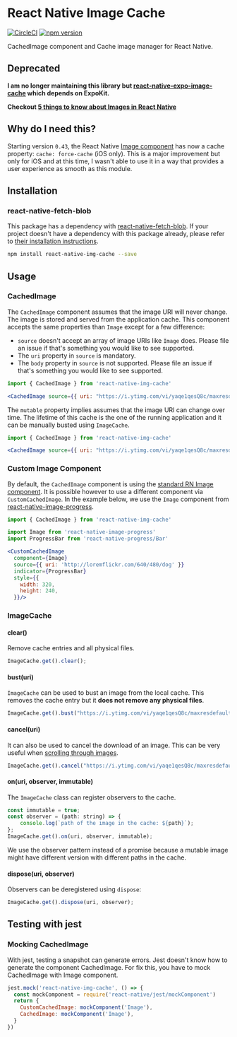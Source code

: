 # React Native Image Cache

[![CircleCI](https://circleci.com/gh/wcandillon/react-native-img-cache.svg?style=svg)](https://circleci.com/gh/wcandillon/react-native-img-cache)
[![npm version](https://badge.fury.io/js/react-native-img-cache.svg)](https://badge.fury.io/js/react-native-img-cache)

CachedImage component and Cache image manager for React Native.

## Deprecated

**I am no longer maintaining this library but [react-native-expo-image-cache](https://github.com/wcandillon/react-native-expo-image-cache) which depends on ExpoKit.**

**Checkout [5 things to know about Images in React Native](https://medium.com/@wcandillon/5-things-to-know-about-images-react-native-69be41d2a9ee)**

## Why do I need this?
Starting version `0.43`, the React Native [Image component](https://facebook.github.io/react-native/docs/image.html) has now a cache property: `cache: force-cache` (iOS only). This is a major improvement but only for iOS and at this time, I wasn't able to use it in a way that provides a user experience as smooth as this module.

## Installation

### react-native-fetch-blob
This package has a dependency with [react-native-fetch-blob](https://github.com/wkh237/react-native-fetch-blob).
If your project doesn't have a dependency with this package already, please refer to [their installation instructions](https://github.com/wkh237/react-native-fetch-blob#user-content-installation).

```bash
npm install react-native-img-cache --save
```

## Usage

### CachedImage

The `CachedImage` component assumes that the image URI will never change. The image is stored and served from the application cache. This component accepts the same properties than `Image` except for a few difference:
* `source` doesn't accept an array of image URIs like `Image` does. Please file an issue if that's something you would like to see supported.
* The `uri` property in `source` is mandatory.
* The `body` property in `source` is not supported. Please file an issue if that's something you would like to see supported.

```jsx
import { CachedImage } from 'react-native-img-cache'

<CachedImage source={{ uri: "https://i.ytimg.com/vi/yaqe1qesQ8c/maxresdefault.jpg" }} />
```

The `mutable` property implies assumes that the image URI can change over time. The lifetime of this cache is the one of the running application and it can be manually busted using `ImageCache`.

```jsx
import { CachedImage } from 'react-native-img-cache'

<CachedImage source={{ uri: "https://i.ytimg.com/vi/yaqe1qesQ8c/maxresdefault.jpg" }} mutable />
```

### Custom Image Component

By default, the `CachedImage` component is using the [standard RN Image component](https://facebook.github.io/react-native/docs/image.html).
It is possible however to use a different component via `CustomCachedImage`. In the example below, we use the `Image` component from [react-native-image-progress](https://github.com/oblador/react-native-image-progress).

```jsx
import { CachedImage } from 'react-native-img-cache'

import Image from 'react-native-image-progress'
import ProgressBar from 'react-native-progress/Bar'

<CustomCachedImage
  component={Image}
  source={{ uri: 'http://loremflickr.com/640/480/dog' }} 
  indicator={ProgressBar} 
  style={{
    width: 320, 
    height: 240, 
  }}/>
```

### ImageCache

#### clear()

Remove cache entries and all physical files.

```js
ImageCache.get().clear();
```

#### bust(uri)

`ImageCache` can be used to bust an image from the local cache.
This removes the cache entry but it **does not remove any physical files**.

```js
ImageCache.get().bust("https://i.ytimg.com/vi/yaqe1qesQ8c/maxresdefault.jpg");
```

#### cancel(uri)

It can also be used to cancel the download of an image. This can be very useful when [scrolling through images](https://medium.com/@wcandillon/image-pipeline-with-react-native-listview-b92d4768b17c).

```js
ImageCache.get().cancel("https://i.ytimg.com/vi/yaqe1qesQ8c/maxresdefault.jpg");
```

#### on(uri, observer, immutable)

The `ImageCache` class can register observers to the cache.

```js
const immutable = true;
const observer = (path: string) => {
    console.log(`path of the image in the cache: ${path}`);
};
ImageCache.get().on(uri, observer, immutable);
```

We use the observer pattern instead of a promise because a mutable image might have different version with different paths in the cache.

#### dispose(uri, observer)

Observers can be deregistered using `dispose`:

```js
ImageCache.get().dispose(uri, observer);
```

## Testing with jest

### Mocking CachedImage

With jest, testing a snapshot can generate errors. Jest doesn't know how to generate the component CachedImage. For fix this, you have to mock CachedImage with Image component.

```js
jest.mock('react-native-img-cache', () => {
  const mockComponent = require('react-native/jest/mockComponent')
  return {
    CustomCachedImage: mockComponent('Image'),
    CachedImage: mockComponent('Image'),
  }
})
```
